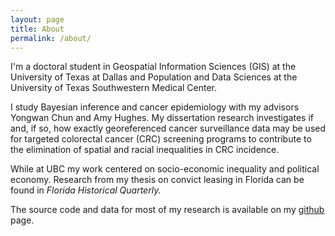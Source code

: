 ```yaml
---
layout: page
title: About
permalink: /about/
---
```


I'm a doctoral student in Geospatial Information Sciences (GIS) at the University of Texas at Dallas and Population and Data Sciences at the University of Texas Southwestern Medical Center. 

I study Bayesian inference and cancer epidemiology with my advisors Yongwan Chun and Amy Hughes. My dissertation research investigates if and, if so, how exactly georeferenced cancer surveillance data may be used for targeted colorectal cancer (CRC) screening programs to contribute to the elimination of spatial and racial inequalities in CRC incidence.

While at UBC my work centered on socio-economic inequality and political economy. Research from my thesis on convict leasing in Florida can be found in <em>Florida Historical Quarterly.</em>

The source code and data for most of my research is available on my [github](https://github.com/ConnorDonegan?tab=repositories) page.


